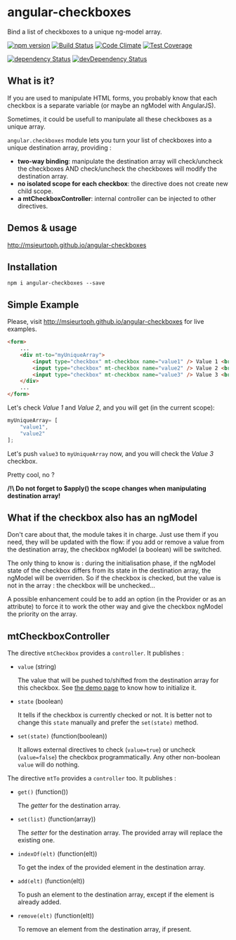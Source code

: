 # angular-checkboxes
Bind a list of checkboxes to a unique ng-model array.

[![npm version](https://badge.fury.io/js/angular-checkboxes.svg)](http://badge.fury.io/js/angular-checkboxes)
[![Build Status](http://img.shields.io/travis/msieurtoph/angular-checkboxes.svg)](https://travis-ci.org/msieurtoph/angular-checkboxes) [![Code Climate](https://codeclimate.com/github/msieurtoph/angular-checkboxes/badges/gpa.svg)](https://codeclimate.com/github/msieurtoph/angular-checkboxes) [![Test Coverage](https://codeclimate.com/github/msieurtoph/angular-checkboxes/badges/coverage.svg)](https://codeclimate.com/github/msieurtoph/angular-checkboxes)

[![dependency Status](http://img.shields.io/david/msieurtoph/angular-checkboxes.svg?style=flat)](https://david-dm.org/msieurtoph/angular-checkboxes#info=dependencies) [![devDependency Status](http://img.shields.io/david/dev/msieurtoph/angular-checkboxes.svg?style=flat)](https://david-dm.org/msieurtoph/angular-checkboxes#info=devDependencies)

## What is it?

If you are used to manipulate HTML forms, you probably know that each checkbox is a separate variable (or maybe an ngModel with AngularJS).

Sometimes, it could be usefull to manipulate all these checkboxes as a unique array.

`angular.checkboxes` module lets you turn your list of checkboxes into a unique destination array, providing :
* **two-way binding**: manipulate the destination array will check/uncheck the checkboxes AND check/uncheck the checkboxes will modify the destination array.
* **no isolated scope for each checkbox**: the directive does not create new child scope.
* **a mtCheckboxController**: internal controller can be injected to other directives.

## Demos & usage

http://msieurtoph.github.io/angular-checkboxes

## Installation

`npm i angular-checkboxes --save`

## Simple Example

Please, visit http://msieurtoph.github.io/angular-checkboxes for live examples.

```html
<form>
    ...
    <div mt-to="myUniqueArray">
        <input type="checkbox" mt-checkbox name="value1" /> Value 1 <br/>
        <input type="checkbox" mt-checkbox name="value2" /> Value 2 <br/>
        <input type="checkbox" mt-checkbox name="value3" /> Value 3 <br/>
    </div>
    ...
</form>

```

Let's check *Value 1* and *Value 2*, and you will get (in the current scope):

```javascript
myUniqueArray= [
    "value1",
    "value2"
];
```

Let's push `value3` to `myUniqueArray` now, and you will check the *Value 3* checkbox.

Pretty cool, no ?

**/!\ Do not forget to $apply() the scope changes when manipulating destination array!**

## What if the checkbox also has an ngModel

Don't care about that, the module takes it in charge. Just use them if you need, they will be updated with the flow: if you add or remove a value from the destination array, the checkbox ngModel (a boolean) will be switched.

The only thing to know is : during the initialisation phase, if the ngModel state of the checkbox differs from its state in the destination array, the ngModel will be overriden. So if the checkbox is checked, but the value is not in the array : the checkbox will be unchecked... 

A possible enhancement could be to add an option (in the Provider or as an attribute) to force it to work the other way and give the checkbox ngModel the priority on the array.

## mtCheckboxController

The directive `mtCheckbox` provides a `controller`. It publishes :

* `value` (string)

  The value that will be pushed to/shifted from the destination array for this checkbox. See [the demo page](http://msieurtoph.github.io/angular-checkboxes/) to know how to initialize it.

* `state` (boolean)

  It tells if the checkbox is currently checked or not.
  It is better not to change this `state` manually and prefer the `set(state)` method.

* `set(state)` (function(boolean))

  It allows external directives to check (`value=true`) or uncheck (`value=false`) the checkbox programmatically. Any other non-boolean `value` will do nothing.

The directive `mtTo` provides a `controller` too. It publishes :

* `get()` (function())

  The _getter_ for the destination array.

* `set(list)` (function(array))

  The _setter_ for the destination array. The provided array will replace the existing one.

* `indexOf(elt)` (function(elt))

  To get the index of the provided element in the destination array.

* `add(elt)` (function(elt))

  To push an element to the destination array, except if the element is already added.

* `remove(elt)` (function(elt))

  To remove an element from the destination array, if present.

